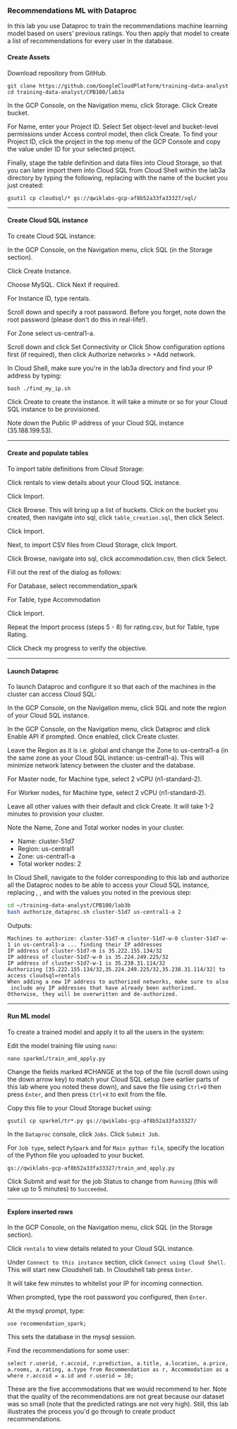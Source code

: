 ### Recommendations ML with Dataproc
In this lab you use Dataproc to train the recommendations machine learning model based on users’ previous ratings. You then apply that model to create a list of recommendations for every user in the database.

#### Create Assets
Download repository from GitHub.
```
git clone https://github.com/GoogleCloudPlatform/training-data-analyst
cd training-data-analyst/CPB100/lab3a
```

In the GCP Console, on the Navigation menu, click Storage. Click Create bucket.

For Name, enter your Project ID. Select Set object-level and bucket-level permissions under Access control model, then click Create. To find your Project ID, click the project in the top menu of the GCP Console and copy the value under ID for your selected project.

Finally, stage the table definition and data files into Cloud Storage, so that you can later import them into Cloud SQL from Cloud Shell within the lab3a directory by typing the following, replacing <BUCKET-NAME> with the name of the bucket you just created:

```
gsutil cp cloudsql/* gs://qwiklabs-gcp-af8b52a33fa33327/sql/
```

___
#### Create Cloud SQL instance

To create Cloud SQL instance:

In the GCP Console, on the Navigation menu, click SQL (in the Storage section).

Click Create Instance.

Choose MySQL. Click Next if required.

For Instance ID, type rentals.

Scroll down and specify a root password. Before you forget, note down the root password (please don't do this in real-life!).

For Zone select us-central1-a.

Scroll down and click Set Connectivity or Click Show configuration options first (if required), then click Authorize networks > +Add network.

In Cloud Shell, make sure you're in the lab3a directory and find your IP address by typing:
```
bash ./find_my_ip.sh
```

Click Create to create the instance. It will take a minute or so for your Cloud SQL instance to be provisioned.

Note down the Public IP address of your Cloud SQL instance (35.188.199.53).

___
#### Create and populate tables

To import table definitions from Cloud Storage:

Click rentals to view details about your Cloud SQL instance.

Click Import.

Click Browse. This will bring up a list of buckets. Click on the bucket you created, then navigate into sql, click `table_creation.sql`, then click Select.

Click Import.

Next, to import CSV files from Cloud Storage, click Import.

Click Browse, navigate into sql, click accommodation.csv, then click Select.

Fill out the rest of the dialog as follows:

For Database, select recommendation_spark

For Table, type Accommodation

Click Import.

Repeat the Import process (steps 5 - 8) for rating.csv, but for Table, type Rating.

Click Check my progress to verify the objective.

___
#### Launch Dataproc

To launch Dataproc and configure it so that each of the machines in the cluster can access Cloud SQL:

In the GCP Console, on the Navigation menu, click SQL and note the region of your Cloud SQL instance.

In the GCP Console, on the Navigation menu, click Dataproc and click Enable API if prompted. Once enabled, click Create cluster.

Leave the Region as it is i.e. global and change the Zone to us-central1-a (in the same zone as your Cloud SQL instance: us-central1-a). This will minimize network latency between the cluster and the database.

For Master node, for Machine type, select 2 vCPU (n1-standard-2).

For Worker nodes, for Machine type, select 2 vCPU (n1-standard-2).

Leave all other values with their default and click Create. It will take 1-2 minutes to provision your cluster.

Note the Name, Zone and Total worker nodes in your cluster.
* Name: cluster-51d7
* Region: us-central1
* Zone: us-central1-a
* Total worker nodes: 2

In Cloud Shell, navigate to the folder corresponding to this lab and authorize all the Dataproc nodes to be able to access your Cloud SQL instance, replacing <Cluster-Name>, <Zone>, and <Total-Worker-Nodes> with the values you noted in the previous step:

```bash
cd ~/training-data-analyst/CPB100/lab3b
bash authorize_dataproc.sh cluster-51d7 us-central1-a 2
```

Outputs:
```
Machines to authorize: cluster-51d7-m cluster-51d7-w-0 cluster-51d7-w-1 in us-central1-a ... finding their IP addresses
IP address of cluster-51d7-m is 35.222.155.134/32
IP address of cluster-51d7-w-0 is 35.224.249.225/32
IP address of cluster-51d7-w-1 is 35.238.31.114/32
Authorizing [35.222.155.134/32,35.224.249.225/32,35.238.31.114/32] to access cloudsql=rentals
When adding a new IP address to authorized networks, make sure to also
 include any IP addresses that have already been authorized.
Otherwise, they will be overwritten and de-authorized.
```
___
#### Run ML model

To create a trained model and apply it to all the users in the system:

Edit the model training file using `nano`:
```
nano sparkml/train_and_apply.py
```

Change the fields marked #CHANGE at the top of the file (scroll down using the down arrow key) to match your Cloud SQL setup (see earlier parts of this lab where you noted these down), and save the file using `Ctrl+O` then press `Enter`, and then press `Ctrl+X` to exit from the file.

Copy this file to your Cloud Storage bucket using:
```
gsutil cp sparkml/tr*.py gs://qwiklabs-gcp-af8b52a33fa33327/
```

In the `Dataproc` console, click `Jobs`. Click `Submit Job`.

For `Job type`, select `PySpark` and for `Main python file`, specify the location of the Python file you uploaded to your bucket.
```
gs://qwiklabs-gcp-af8b52a33fa33327/train_and_apply.py
```

Click Submit and wait for the job Status to change from `Running` (this will take up to 5 minutes) to `Succeeded`.

___
#### Explore inserted rows

In the GCP Console, on the Navigation menu,  click SQL (in the Storage section).

Click `rentals` to view details related to your Cloud SQL instance.

Under `Connect to this instance` section, click `Connect using Cloud Shell`. This will start new Cloudshell tab. In Cloudshell tab press `Enter`.

It will take few minutes to whitelist your IP for incoming connection.

When prompted, type the root password you configured, then `Enter`.

At the mysql prompt, type:

```
use recommendation_spark;
```

This sets the database in the mysql session.

Find the recommendations for some user:

```
select r.userid, r.accoid, r.prediction, a.title, a.location, a.price, a.rooms, a.rating, a.type from Recommendation as r, Accommodation as a where r.accoid = a.id and r.userid = 10;
```

These are the five accommodations that we would recommend to her. Note that the quality of the recommendations are not great because our dataset was so small (note that the predicted ratings are not very high). Still, this lab illustrates the process you'd go through to create product recommendations.
